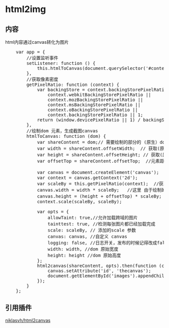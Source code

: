 # html2img
## 内容
html内容通过canvas转化为图片
<pre>
    var app = {
        //设置监听事件
        setListener: function () {
            this.htmlToCanvas(document.querySelector('#content'));
        },
        //获取像素密度
        getPixelRatio: function (context) {
            var backingStore = context.backingStorePixelRatio ||
                context.webkitBackingStorePixelRatio ||
                context.mozBackingStorePixelRatio ||
                context.msBackingStorePixelRatio ||
                context.oBackingStorePixelRatio ||
                context.backingStorePixelRatio || 1;
            return (window.devicePixelRatio || 1) / backingStore;
        },
        //绘制dom 元素，生成截图canvas
        htmlToCanvas: function (dom) {
            var shareContent = dom;// 需要绘制的部分的 (原生）dom 对象 ，注意容器的宽度不要使用百分比，使用固定宽度，避免缩放问题
            var width = shareContent.offsetWidth;  // 获取(原生）dom 宽度
            var height = shareContent.offsetHeight; // 获取(原生）dom 高
            var offsetTop = shareContent.offsetTop;  //元素距离顶部的偏移量

            var canvas = document.createElement('canvas');  //创建canvas 对象
            var context = canvas.getContext('2d');
            var scaleBy = this.getPixelRatio(context);  //获取像素密度的方法 (也可以采用自定义缩放比例)
            canvas.width = width * scaleBy;   //这里 由于绘制的dom 为固定宽度，居中，所以没有偏移
            canvas.height = (height + offsetTop) * scaleBy;  // 注意高度问题，由于顶部有个距离所以要加上顶部的距离，解决图像高度偏移问题
            context.scale(scaleBy, scaleBy);

            var opts = {
                allowTaint: true,//允许加载跨域的图片
                tainttest: true, //检测每张图片都已经加载完成
                scale: scaleBy, // 添加的scale 参数
                canvas: canvas, //自定义 canvas
                logging: false, //日志开关，发布的时候记得改成false
                width: width, //dom 原始宽度
                height: height //dom 原始高度
            };
            html2canvas(shareContent, opts).then(function (canvas) {
                canvas.setAttribute('id', 'thecanvas');
                document.getElementById('images').appendChild(canvas);
            });
        }
    };
</pre>

## 引用插件
[niklasvh/html2canvas](https://github.com/niklasvh/html2canvas)

